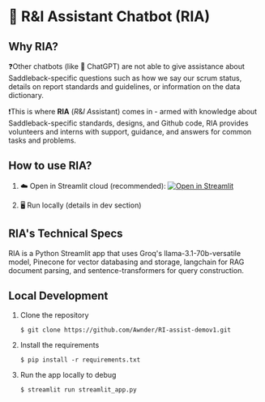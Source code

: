 # 💬 R&I Assistant Chatbot (RIA)

## Why RIA?

❓Other chatbots (like 🤖 ChatGPT) are not able to give assistance about Saddleback-specific questions such as how we say our scrum status, details on report standards and guidelines, or information on the data dictionary.

❗This is where **RIA** (*R*&*I* *A*ssistant) comes in - armed with knowledge about Saddleback-specific standards, designs, and Github code, RIA provides volunteers and interns with support, guidance, and answers for common tasks and problems.

## How to use RIA?

1. ☁️ Open in Streamlit cloud (recommended): [![Open in Streamlit](https://static.streamlit.io/badges/streamlit_badge_black_white.svg)](https://ri-assist-demov1.streamlit.app/)

2. 🖥️ Run locally (details in dev section)

## RIA's Technical Specs

RIA is a Python Streamlit app that uses Groq's llama-3.1-70b-versatile model, Pinecone for vector databasing and storage, langchain for RAG document parsing, and sentence-transformers for query construction.

## Local Development

1. Clone the repository
   ```
   $ git clone https://github.com/Awnder/RI-assist-demov1.git
   ```

2. Install the requirements
   ```
   $ pip install -r requirements.txt
   ```

3. Run the app locally to debug
   ```
   $ streamlit run streamlit_app.py
   ```
